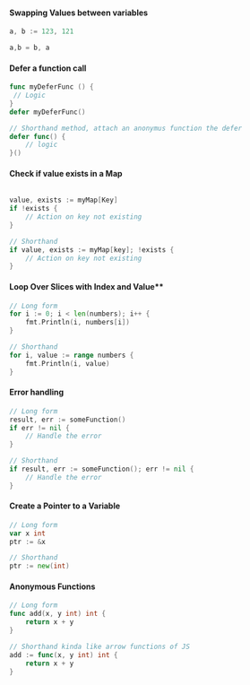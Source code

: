 
#### Swapping Values between variables

```go
a, b := 123, 121

a,b = b, a
```

#### Defer a function call

```go
func myDeferFunc () {
 // Logic
}
defer myDeferFunc()

// Shorthand method, attach an anonymus function the defer
defer func() {
	// logic
}()
```

#### Check if value exists in a Map

```go

value, exists := myMap[Key]
if !exists {
	// Action on key not existing
}

// Shorthand
if value, exists := myMap[key]; !exists {
	// Action on key not existing
}
```

#### Loop Over Slices with Index and Value**

```go
// Long form
for i := 0; i < len(numbers); i++ {
    fmt.Println(i, numbers[i])
}

// Shorthand
for i, value := range numbers {
    fmt.Println(i, value)
}
```

#### Error handling 

```go
// Long form
result, err := someFunction()
if err != nil {
    // Handle the error
}

// Shorthand
if result, err := someFunction(); err != nil {
    // Handle the error
}
```

#### Create a Pointer to a Variable

```go
// Long form
var x int
ptr := &x

// Shorthand
ptr := new(int)
```

####  Anonymous Functions 
```go
// Long form
func add(x, y int) int {
    return x + y
}

// Shorthand kinda like arrow functions of JS
add := func(x, y int) int {
    return x + y
}
```